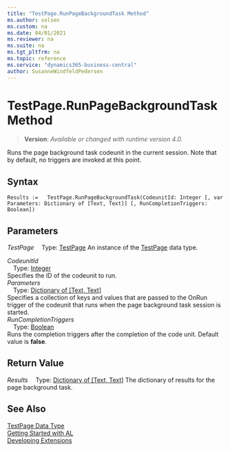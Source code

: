 ```yaml
---
title: "TestPage.RunPageBackgroundTask Method"
ms.author: solsen
ms.custom: na
ms.date: 04/01/2021
ms.reviewer: na
ms.suite: na
ms.tgt_pltfrm: na
ms.topic: reference
ms.service: "dynamics365-business-central"
author: SusanneWindfeldPedersen
---
```

[//]: # (START>DO_NOT_EDIT)
[//]: # (IMPORTANT:Do not edit any of the content between here and the END>DO_NOT_EDIT.)
[//]: # (Any modifications should be made in the .xml files in the ModernDev repo.)
# TestPage.RunPageBackgroundTask Method
> **Version**: _Available or changed with runtime version 4.0._

Runs the page background task codeunit in the current session. Note that by default, no triggers are invoked at this point.


## Syntax
```
Results :=   TestPage.RunPageBackgroundTask(CodeunitId: Integer [, var Parameters: Dictionary of [Text, Text]] [, RunCompletionTriggers: Boolean])
```
## Parameters
*TestPage*
&emsp;Type: [TestPage](testpage-data-type.md)
An instance of the [TestPage](testpage-data-type.md) data type.

*CodeunitId*  
&emsp;Type: [Integer](../integer/integer-data-type.md)  
Specifies the ID of the codeunit to run.  
*Parameters*  
&emsp;Type: [Dictionary of [Text, Text]](../dictionary/dictionary-data-type.md)  
Specifies a collection of keys and values that are passed to the OnRun trigger of the codeunit that runs when the page background task session is started.  
*RunCompletionTriggers*  
&emsp;Type: [Boolean](../boolean/boolean-data-type.md)  
Runs the completion triggers after the completion of the code unit. Default value is **false**.  


## Return Value
*Results*
&emsp;Type: [Dictionary of [Text, Text]](../dictionary/dictionary-data-type.md)
The dictionary of results for the page background task.


[//]: # (IMPORTANT: END>DO_NOT_EDIT)
## See Also
[TestPage Data Type](testpage-data-type.md)  
[Getting Started with AL](../../devenv-get-started.md)  
[Developing Extensions](../../devenv-dev-overview.md)